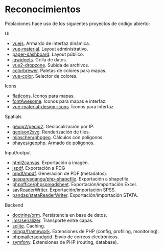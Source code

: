 # Reconocimientos
Poblaciones hace uso de los siguientes proyectos de código abierto: 

UI
- [vuejs](https://vuejs.org). Armardo de interfaz dinámica.
- [vue-material](https://vuematerial.io). Layout administrativo.
- [paper-dashboard](https://www.creative-tim.com/product/paper-dashboard). Layout público.
- [jqwidgets](https://www.jqwidgets.com). Grilla de datos.
- [vue2-dropzone](https://rowanwins.github.io/vue-dropzone). Subida de archivos.
- [colorbrewer](https://github.com/saikocat/colorbrewer). Paletas de colores para mapas.
- [vue-color](https://github.com/xiaokaike/vue-color). Selector de colores.

Icons
- [flatIcons](https://www.flaticon.com/iconfonts). Íconos para mapas.
- [fontAwesome](https://fontawesome.com). Íconos para mapas e interfaz.
- [vue-material-design-icons](https://github.com/robcresswell/vue-material-design-icons). Íconos para interfaz.

Spatials
- [geoip2/geoip2](https://github.com/maxmind/GeoIP2-php). Geolocalización por IP.
- [geojson2svg](https://github.com/w8r/geojson2svg). Renderización de tiles.
- [mjaschen/phpgeo](https://github.com/mjaschen/phpgeo). Cálculos con polígonos.
- [phayes/geophp](https://github.com/phayes/geoPHP). Armado de polígonos.

Input/output
- [html2canvas](https://html2canvas.hertzen.com). Exportación a imagen.
- [jspdf](https://github.com/MrRio/jsPDF). Exportación a PDG
- [mpdf/mpdf](https://mpdf.github.io). Generación de PDF (metadatos).
- [gasparesganga/php-shapefile](https://github.com/gasparesganga/php-shapefile). Exportación a shapefile.
- [phpoffice/phpspreadsheet](https://phpspreadsheet.readthedocs.io). Exportación/importación Excel.
- [savReaderWriter](https://pypi.org/project/savReaderWriter). Exportación/importación SPSS.
- [pandas/stataReaderWriter](https://pandas.pydata.org). Exportación/importación STATA.

Backend
- [doctrine/orm](https://www.doctrine-project.org). Persistencia en base de datos.
- [jms/serializer](https://jmsyst.com/libs/serializer). Transporte entre capas.
- [sqlite](https://www.sqlite.org/org). Caching.
- [minga/framework](https://github.com/laminga/framework). Extensiones de PHP (config, profiling, monitoring). 
- [phpmailersendgrid](https://github.com/rodrigoq/PHPMailerSendGrid). Envío de correos electrónicos.
- [symfony](http://symfony.com). Extensiones de PHP (routing, database).
